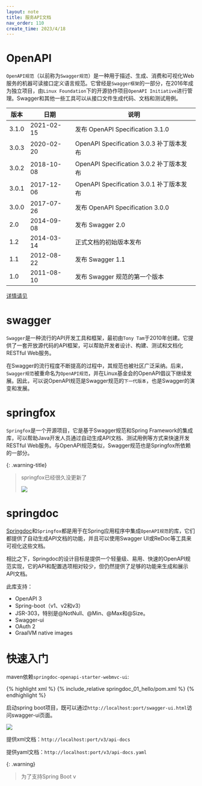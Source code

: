 ```yaml
---
layout: note
title: 服务API文档
nav_order: 110
create_time: 2023/4/18
---
```


# OpenAPI

`OpenAPI规范`（以前称为`Swagger规范`）是一种用于描述、生成、消费和可视化Web服务的机器可读接口定义语言规范。它曾经是`Swagger框架`的一部分，在2016年成为独立项目，由`Linux Foundation`下的开源协作项目`OpenAPI Initiative`进行管理。Swagger和其他一些工具可以从接口文件生成代码、文档和测试用例。

| 版本   | 日期       | 说明                                  |
|-------|------------|---------------------------------------|
| 3.1.0 | 2021-02-15 | 发布 OpenAPI Specification 3.1.0         |
| 3.0.3 | 2020-02-20 | OpenAPI Specification 3.0.3 补丁版本发布 |
| 3.0.2 | 2018-10-08 | OpenAPI Specification 3.0.2 补丁版本发布 |
| 3.0.1 | 2017-12-06 | OpenAPI Specification 3.0.1 补丁版本发布 |
| 3.0.0 | 2017-07-26 | 发布 OpenAPI Specification 3.0.0         |
| 2.0   | 2014-09-08 | 发布 Swagger 2.0                       |
| 1.2   | 2014-03-14 | 正式文档的初始版本发布                 |
| 1.1   | 2012-08-22 | 发布 Swagger 1.1                       |
| 1.0   | 2011-08-10 | 发布 Swagger 规范的第一个版本           |

[详情请见](https://en.wikipedia.org/wiki/OpenAPI_Specification)

# swagger

`Swagger`是一种流行的API开发工具和框架，最初由`Tony Tam`于2010年创建。它提供了一套开放源代码的API框架，可以帮助开发者设计、构建、测试和文档化RESTful Web服务。

在Swagger的流行程度不断提高的过程中，其规范也被社区广泛采纳。后来，`Swagger规范`被重命名为`OpenAPI规范`，并在Linux基金会的OpenAPI倡议下继续发展。因此，可以说OpenAPI规范是Swagger规范的`下一代版本`，也是Swagger的演变和发展。

# springfox

`Springfox`是一个开源项目，它是基于Swagger规范和Spring Framework的集成库，可以帮助Java开发人员通过自动生成API文档、测试用例等方式来快速开发RESTful Web服务。与OpenAPI规范类似，Swagger规范也是Springfox所依赖的一部分。

{: .warning-title}
> springfox已经很久没更新了
> 
> ![](https://cdn.jsdelivr.net/gh/guosonglu/images@master/blog-img/20230418182319.png)

# springdoc

[Springdoc](https://github.com/springdoc/springdoc-openapi)和`Springfox`都是用于在Spring应用程序中集成`OpenAPI规范`的库，它们都提供了自动生成API文档的功能，并且可以使用Swagger UI或ReDoc等工具来可视化这些文档。

相比之下，Springdoc的设计目标是提供一个轻量级、易用、快速的OpenAPI规范实现，它的API和配置选项相对较少，但仍然提供了足够的功能来生成和展示API文档。

此库支持：

- OpenAPI 3
- Spring-boot（v1、v2和v3）
- JSR-303，特别是@NotNull、@Min、@Max和@Size。
- Swagger-ui
- OAuth 2
- GraalVM native images

# 快速入门

maven依赖`springdoc-openapi-starter-webmvc-ui`:

{% highlight xml %}
{% include_relative springdoc_01_hello/pom.xml %}
{% endhighlight %}

启动spring boot项目，既可以通过`http://localhost:port/swagger-ui.html`访问swagger-ui页面。

![](https://cdn.jsdelivr.net/gh/guosonglu/images@master/blog-img/20230419143429.png)

提供xml文档：`http://localhost:port/v3/api-docs`

提供yaml文档：`http://localhost:port/v3/api-docs.yaml`

{: .warning}
> 为了支持Spring Boot v
